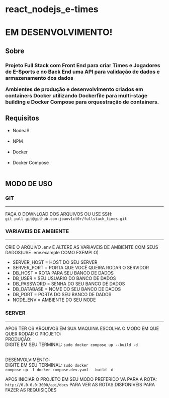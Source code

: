 # react_nodejs_e-times

<h1>EM DESENVOLVIMENTO!</h1>

<h2>Sobre</h2>

<h3>
<p>Projeto Full Stack com Front End para criar Times e Jogadores de E-Sports e no Back End uma API para validação de dados e armazenamento dos dados</p>
<p>Ambientes de produção e desenvolvimento criados em containers Docker utilizando Dockerfile para multi-stage building e Docker Compose para orquestração de containers.</p>
</h3>

<h2>Requisitos</h2>

<ul>
  <li>NodeJS</li>
  <br>
  <li>NPM</li>
  <br>
  <li>Docker</li>
  <br>
  <li>Docker Compose</li>
  <br>
</ul>

<h2>MODO DE USO</h2>

<h3>GIT</h3>
<hr>

<p>FAÇA O DOWNLOAD DOS ARQUIVOS OU USE SSH:<br><code>git pull git@github.com:joaov1ct0r/fullstack_times.git</code></p>

<h3>VARIAVEIS DE AMBIENTE</h3>
<hr>

<p>CRIE O ARQUIVO .env E ALTERE AS VARIAVEIS DE AMBIENTE COM SEUS DADOS(USE .env.example COMO EXEMPLO)</p>

<ul>
  <li>SERVER_HOST = HOST DO SEU SERVER</li>
  <li>SERVER_PORT = PORTA QUE VOCÊ QUEIRA RODAR O SERVIDOR</li>
  <li>DB_HOST = ROTA PARA SEU BANCO DE DADOS</li>
  <li>DB_USER = SEU USUARIO DO BANCO DE DADOS</li>
  <li>DB_PASSWORD = SENHA DO SEU BANCO DE DADOS</li>
  <li>DB_DATABASE = NOME DO SEU BANCO DE DADOS</li>
  <li>DB_PORT = PORTA DO SEU BANCO DE DADOS</li>
  <li>NODE_ENV = AMBIENTE DO SEU NODE</li>
</ul>

<h3>SERVER</h3>
<hr>

<p>APOS TER OS ARQUIVOS EM SUA MAQUINA ESCOLHA O MODO EM QUE QUER RODAR O PROJETO:
  <br>PRODUÇÃO: <br>DIGITE EM SEU TERMINAL: <code>sudo docker compose up --build -d</code>

<br>DESENVOLVIMENTO: <br>DIGITE EM SEU TERMINAL: <code>sudo docker compose up -f docker-compose.dev.yaml --build -d</code>

</p>

<p>APOS INICIAR O PROJETO EM SEU MODO PREFERIDO VA PARA A ROTA:<br><code>http://0.0.0.0:3000/api/docs</code>
PARA VER AS ROTAS DISPONIVEIS PARA FAZER AS REQUISIÇÕES</p>
